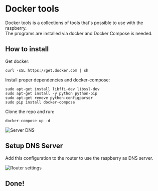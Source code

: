 # Docker tools
Docker tools is a collections of tools that's possible to use with the raspberry.  
The programs are installed via docker and Docker Compose is needed.

## How to install
Get docker:
```
curl -sSL https://get.docker.com | sh
```

Install proper dependencies and docker-compose:
```
sudo apt-get install libffi-dev libssl-dev
sudo apt-get install -y python python-pip
sudo apt-get remove python-configparser
sudo pip install docker-compose
```

Clone the repo and run:
```
docker-compose up -d
```

![Server DNS](https://i.imgur.com/6w6EI0e.png)

## Setup DNS Server
Add this configuration to the router to use the raspberry as DNS server.

![Router settings](https://i.imgur.com/Cxgbm3t.png)

## Done!